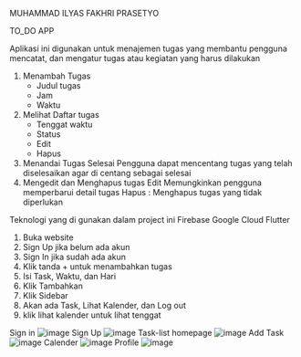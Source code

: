MUHAMMAD ILYAS FAKHRI PRASETYO

TO_DO APP

Aplikasi ini digunakan untuk menajemen tugas yang membantu pengguna mencatat, dan mengatur tugas atau kegiatan yang harus dilakukan


1. Menambah Tugas
   - Judul tugas
   - Jam
   - Waktu
2. Melihat Daftar tugas
   - Tenggat waktu
   - Status
   - Edit
   - Hapus
3. Menandai Tugas Selesai
   Pengguna dapat mencentang tugas yang telah diselesaikan agar di centang sebagai selesai
4. Mengedit dan Menghapus tugas
   Edit Memungkinkan pengguna memperbarui detail tugas
   Hapus : Menghapus tugas yang tidak diperlukan

Teknologi yang di gunakan dalam project ini
Firebase
Google Cloud
Flutter


1. Buka website
2. Sign Up jika belum ada akun
3. Sign In jika sudah ada akun
4. Klik tanda + untuk menambahkan tugas
5. Isi Task, Waktu, dan Hari
6. Klik Tambahkan
7. Klik Sidebar
8. Akan ada Task, Lihat Kalender, dan Log out
9. klik lihat kalender untuk lihat tenggat

Sign in
![image](https://github.com/user-attachments/assets/ff07fba3-d2ac-4706-add6-1d38b66bcb43)
Sign Up
![image](https://github.com/user-attachments/assets/c80f986b-5cf8-4c05-bbd2-f27c62782db5)
Task-list homepage
![image](https://github.com/user-attachments/assets/7fe8d59d-9e82-4a42-a45e-4a05e37c62c1)
Add Task
![image](https://github.com/user-attachments/assets/cb24dcd2-f0a6-4788-a99a-9393d56c86a2)
Calender
![image](https://github.com/user-attachments/assets/e7b338cd-1dd8-4c82-befb-b3cdff1d9f5d)
Profile
![image](https://github.com/user-attachments/assets/df02ff23-efd3-4fa0-823d-a322d2446c10)




